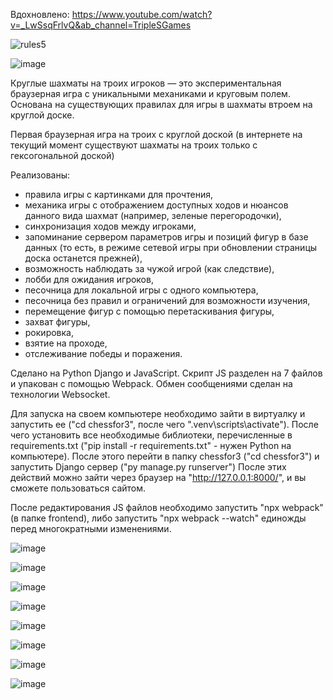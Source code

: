 Вдохновлено: https://www.youtube.com/watch?v=_LwSsqFrlvQ&ab_channel=TripleSGames

![rules5](https://github.com/user-attachments/assets/e31f16e5-da74-4861-a1a1-4f59f1f49092)

![image](https://github.com/user-attachments/assets/6194c4b1-8354-40fe-bbec-df663787dcfb)

Круглые шахматы на троих игроков — это экспериментальная браузерная игра с уникальными механиками и круговым полем. 
Основана на существующих правилах для игры в шахматы втроем на круглой доске.

Первая браузерная игра на троих с круглой доской (в интернете на текущий момент существуют шахматы на троих только с гексогональной доской)

Реализованы: 
- правила игры с картинками для прочтения,
- механика игры с отображением доступных ходов и нюансов данного вида шахмат (например, зеленые перегородочки),
- синхронизация ходов между игроками,
- запоминание сервером параметров игры и позиций фигур в базе данных (то есть, в режиме сетевой игры при обновлении страницы доска останется прежней),
- возможность наблюдать за чужой игрой (как следствие),
- лобби для ожидания игроков,
- песочница для локальной игры с одного компьютера,
- песочница без правил и ограничений для возможности изучения,
- перемещение фигур с помощью перетаскивания фигуры,
- захват фигуры,
- рокировка,
- взятие на проходе,
- отслеживание победы и поражения.

Сделано на Python Django и JavaScript. Скрипт JS разделен на 7 файлов и упакован с помощью Webpack. Обмен сообщениями сделан на технологии Websocket.

Для запуска на своем компьютере необходимо зайти в виртуалку и запустить ее ("cd chessfor3", после чего ".venv\scripts\activate"). 
После чего установить все необходимые библиотеки, перечисленные в requirements.txt ("pip install -r requirements.txt" - нужен Python на компьютере).
После этого перейти в папку chessfor3 ("cd chessfor3") и запустить Django сервер ("py manage.py runserver")
После этих действий можно зайти через браузер на "http://127.0.0.1:8000/", и вы сможете пользоваться сайтом.

После редактирования JS файлов необходимо запустить "npx webpack" (в папке frontend), либо запустить "npx webpack --watch" единожды перед многократными изменениями.

![image](https://github.com/user-attachments/assets/dcc9839a-2a98-453e-8508-5b2a7576f484)

![image](https://github.com/user-attachments/assets/a03ddea3-d7f9-4ac9-b42f-6f68f251715a)

![image](https://github.com/user-attachments/assets/bbd86af8-78a1-4069-9cc9-c4ffdf4e6fed)

![image](https://github.com/user-attachments/assets/01fb474c-fe4e-4841-add3-a7d5e087ffc4)

![image](https://github.com/user-attachments/assets/59c71135-9ad2-4034-9ec7-f5bad14a7342)

![image](https://github.com/user-attachments/assets/c848dd8f-c325-48a0-b5b2-3eca76b8a76c)

![image](https://github.com/user-attachments/assets/e37e0de0-6119-4038-bf8a-bfca92699176)

![image](https://github.com/user-attachments/assets/abf93dd4-7854-4e27-9868-a287e14fe4f9)
